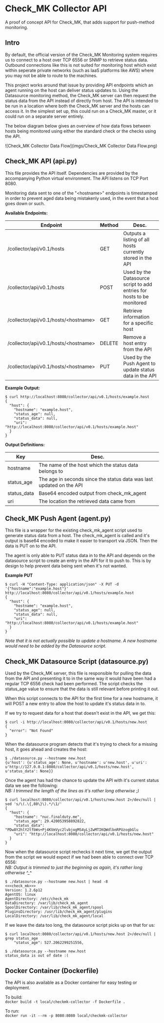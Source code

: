 # Check\_MK Collector API
A proof of concept API for Check_MK, that adds support for push-method monitoring.

## Intro
By default, the official version of the Check_MK Monitoring system requires us to connect to a host over TCP 6556 or SNMP to retrieve status data. Outbound connections like this is not suited for monitoring host which exist within seperate private networks (such as IaaS platforms like AWS) where you may not be able to route to the machines.

This project works around that issue by providing API endpoints which an agent running on the host can deliver status updates to. Using the Datasource monitoring method, the Check\_MK server can then request the status data from the API instead of directly from host. The API is intended to be run in a location where both the Check\_MK server and the hosts can access it. In the simplest set up, this could run on a Check\_MK master, or it could run on a separate server entirely.

The below diagram below gives an overview of how data flows between hosts being monitored using either the standard check or the checks using the API.

![Check_MK Collector Data Flow](imgs/Check_MK Collector Data Flow.png)


## Check_MK API (api.py)
This file provides the API itself. Dependencies are provided by the accompanying Python virtual environment. The API listens on TCP Port 8080.

Monitoring data sent to one of the "\<hostname\>" endpoints is timestamped in order to prevent aged data being mistakenly used, in the event that a host goes down or such. 

**Available Endpoints:**

|Endpoint|Method|Desc.|
|---|---|---|
|/collector/api/v0.1/hosts|GET|Outputs a listing of all hosts currently stored in the API|
|/collector/api/v0.1/hosts|POST|Used by the Datasource script to add entries for hosts to be monitored|
|/collector/api/v0.1/hosts/\<hostname\>|GET|Retrieve information for a specific host|
|/collector/api/v0.1/hosts/\<hostname\>|DELETE|Remove a host entry from the API|
|/collector/api/v0.1/hosts/\<hostname\>|PUT|Used by the Push Agent to update status data in the API|


**Example Output:**

```
$ curl http://localhost:8080/collector/api/v0.1/hosts/example.host
{
  "host": {
    "hostname": "example.host", 
    "status_age": null, 
    "status_data": null, 
    "uri": "http://localhost:8080/collector/api/v0.1/hosts/example.host"
  }
}
```

**Output Definitions:**

|Key|Desc.|
|---|---|
|hostname|The name of the host which the status data belongs to|
|status_age|The age in seconds since the status data was last updated on the API|
|status_data|Base64 encoded output from check\_mk\_agent|
|uri|The location the retrieved data came from|

## Check_MK Push Agent (agent.py)
This file is a wrapper for the existing check\_mk\_agent script used to generate status data from a host. The check\_mk\_agent is called and it's output is base64 encoded to make it easier to transport via JSON. Then the data is PUT on to the API. 

The agent is only able to PUT status data in to the API and depends on the datasource script to create an entry in the API for it to push to. This is by design to help prevent data being sent when it's not wanted.


**Example PUT**
```
$ curl -H "Content-Type: application/json" -X PUT -d '{"hostname":"example.host"}' http://localhost:8080/collector/api/v0.1/hosts/example.host
{
  "host": {
    "hostname": "example.host", 
    "status_age": null, 
    "status_data": null, 
    "uri": "http://localhost:8080/collector/api/v0.1/hosts/example.host"
  }
}
```

_Note that it is not actually possible to update a hostname. A new hostname would need to be added by the Datasource script._

## Check_MK Datasource Script (datasource.py)
Used by the Check\_MK server, this file is responsible for pulling the data from the API and presenting it to in the same way it would have been had a regular TCP 6556 check had been performed. The script checks the status\_age value to ensure that the data is still relevant before printing it out.

When this script connects to the API for the first time for a new hostname, it will POST a new entry to allow the host to update it's status data in to.

If we try to request data for a host that doesn't exist in the API, we get this:
```
$ curl -i http://localhost:8080/collector/api/v0.1/hosts/new.host
{
  "error": "Not Found"
}
```

When the datasource program detects that it's trying to check for a missing host, it goes ahead and creates the host:
```
$ ./datasource.py --hostname new.host
{u'host': {u'status_age': None, u'hostname': u'new.host', u'uri': u'http://127.0.0.1:8080/collector/api/v0.1/hosts/new.host', u'status_data': None}}
```

Once the agent has had the chance to update the API with it's current status data we see the following:  
_NB: I trimmed the length of the lines as it's rather long otherwise ;)_
```
$ curl localhost:8080/collector/api/v0.1/hosts/new.host 2>/dev/null | sed 's/\(.\{,80\}\).*/\1/'
{
  "host": {
    "hostname": "nuc.finalduty.me", 
    "status_age": 29.420053958892822, 
    "status_data": "PDw8Y2hlY2tfbWs+Pj4KVmVyc2lvbjogMS4yLjZwMTIKQWdlbnRPUzogbGlu
    "uri": "http://localhost:8080/collector/api/v0.1/hosts/new.host"
  }
}
```

Now when the datasource script rechecks it next time, we get the output from the script we would expect if we had been able to connect over TCP 6556:  
_NB: Output is trimmed to just the beginning as again, it's rather long otherwise \^\_\^_
```
$ ./datasource.py --hostname new.host | head -8
<<<check_mk>>>
Version: 1.2.6p12
AgentOS: linux
AgentDirectory: /etc/check_mk
DataDirectory: /var/lib/check_mk_agent
SpoolDirectory: /var/lib/check_mk_agent/spool
PluginsDirectory: /usr/lib/check_mk_agent/plugins
LocalDirectory: /usr/lib/check_mk_agent/local
```

If we leave the data too long, the datasource script picks up on that for us:
```
$ curl localhost:8080/collector/api/v0.1/hosts/new.host 2>/dev/null | grep status_age 
    "status_age": 527.2062299251556,
	
$ ./datasource.py --hostname new.host
status_data is out of date :(
```

## Docker Container (Dockerfile)
The API is also available as a Docker container for easy testing or deployment.

To build:  
`docker build -t local/checkmk-collector -f Dockerfile .`

To run:  
`docker run -it --rm -p 8080:8080 local/checkmk-collector`
